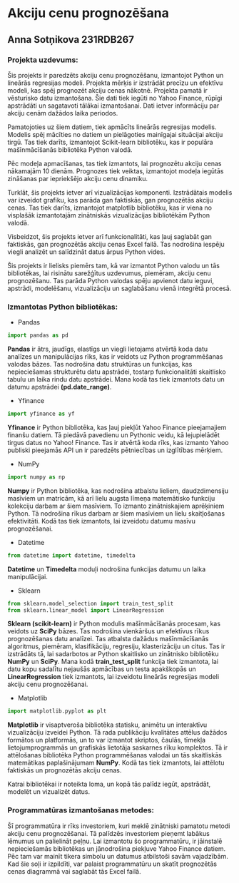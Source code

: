 # Akciju cenu prognozēšana
## Anna Sotņikova 231RDB267
### Projekta uzdevums:
Šis projekts ir paredzēts akciju cenu prognozēšanu, izmantojot Python un lineārās regresijas modeli. Projekta mērķis ir izstrādāt precīzu un efektīvu modeli, kas spēj prognozēt akciju cenas nākotnē. Projekta pamatā ir vēsturisko datu izmantošana. Šie dati tiek iegūti no Yahoo Finance, rūpīgi apstrādāti un sagatavoti tālākai izmantošanai. Dati ietver informāciju par akciju cenām dažādos laika periodos.

Pamatojoties uz šiem datiem, tiek apmācīts lineārās regresijas modelis. Modelis spēj mācīties no datiem un pielāgoties mainīgajai situācijai akciju tirgū. Tas tiek darīts, izmantojot Scikit-learn bibliotēku, kas ir populāra mašīnmācīšanās bibliotēka Python valodā. 

Pēc modeļa apmacīšanas, tas tiek izmantots, lai prognozētu akciju cenas nākamajām 10 dienām. Prognozes tiek veiktas, izmantojot modeļa iegūtās zināšanas par iepriekšējo akciju cenu dinamiku. 

Turklāt, šis projekts ietver arī vizualizācijas komponenti. Izstrādātais modelis var izveidot grafiku, kas parāda gan faktiskās, gan prognozētās akciju cenas. Tas tiek darīts, izmantojot matplotlib bibliotēku, kas ir viena no visplašāk izmantotajām zinātniskās vizualizācijas bibliotēkām Python valodā.

Visbeidzot, šis projekts ietver arī funkcionalitāti, kas ļauj saglabāt gan faktiskās, gan prognozētās akciju cenas Excel failā. Tas nodrošina iespēju viegli analizēt un salīdzināt datus ārpus Python vides. 

Šis projekts ir lielisks piemērs tam, kā var izmantot Python valodu un tās bibliotēkas, lai risinātu sarežģītus uzdevumus, piemēram, akciju cenu prognozēšanu. Tas parāda Python valodas spēju apvienot datu ieguvi, apstrādi, modelēšanu, vizualizāciju un saglabāšanu vienā integrētā procesā.
### Izmantotas Python bibliotēkas:
- Pandas
```python
import pandas as pd
```
**Pandas** ir ātrs, jaudīgs, elastīgs un viegli lietojams atvērtā koda datu analīzes un manipulācijas rīks, kas ir veidots uz Python programmēšanas valodas bāzes. Tas nodrošina datu struktūras un funkcijas, kas nepieciešamas strukturētu datu apstrādei, tostarp funkcionalitāti skaitlisko tabulu un laika rindu datu apstrādei. Mana kodā tas tiek izmantots datu un datumu apstrādei **(pd.date_range)**.
- Yfinance
```python
import yfinance as yf
```
**Yfinance** ir Python bibliotēka, kas ļauj piekļūt Yahoo Finance pieejamajiem finanšu datiem. Tā piedāvā pavedienu un Pythonic veidu, kā lejupielādēt tirgus datus no Yahoo! Finance. Tas ir atvērtā koda rīks, kas izmanto Yahoo publiski pieejamās API un ir paredzēts pētniecības un izglītības mērķiem.
- NumPy
```python
import numpy as np
```
**Numpy** ir Python bibliotēka, kas nodrošina atbalstu lieliem, daudzdimensiju masīviem un matricām, kā arī lielu augsta līmeņa matemātisko funkciju kolekciju darbam ar šiem masīviem. To izmanto zinātniskajiem aprēķiniem Python. Tā nodrošina rīkus darbam ar šiem masīviem un lielu skaitļošanas efektivitāti. Kodā tas tiek izmantots, lai izveidotu datumu masīvu prognozēšanai.
- Datetime
```python
from datetime import datetime, timedelta
```
**Datetime** un **Timedelta** moduļi nodrošina funkcijas datumu un laika manipulācijai.
- Sklearn
```python
from sklearn.model_selection import train_test_split
from sklearn.linear_model import LinearRegression
```
**Sklearn (scikit-learn)** ir Python modulis mašīnmācīšanās procesam, kas veidots uz **SciPy** bāzes. Tas nodrošina vienkāršus un efektīvus rīkus prognozēšanas datu analīzei. Tas atbalsta dažādus mašīnmācīšanās algoritmus, piemēram, klasifikāciju, regresiju, klasterizāciju un citus. Tas ir izstrādāts tā, lai sadarbotos ar Python skaitlisko un zinātnisko bibliotēku **NumPy** un **SciPy**. Mana kodā **train_test_split** funkcija tiek izmantota, lai datu kopu sadalītu nejaušās apmācības un testa apakškopās un **LinearRegression** tiek izmantots, lai izveidotu lineārās regresijas modeli akciju cenu prognozēšanai.
- Matplotlib
```python
import matplotlib.pyplot as plt
```
**Matplotlib** ir visaptveroša bibliotēka statisku, animētu un interaktīvu vizualizāciju izveidei Python. Tā rada publikāciju kvalitātes attēlus dažādos formātos un platformās, un to var izmantot skriptos, čaulās, tīmekļa lietojumprogrammās un grafiskās lietotāja saskarnes rīku komplektos. Tā ir attēlošanas bibliotēka Python programmēšanas valodai un tās skaitliskās matemātikas paplašinājumam **NumPy**. Kodā tas tiek izmantots, lai attēlotu faktiskās un prognozētās akciju cenas.

Katrai bibliotēkai ir noteikta loma, un kopā tās palīdz iegūt, apstrādāt, modelēt un vizualizēt datus.
### Programmatūras izmantošanas metodes:
Šī programmatūra ir rīks investoriem, kuri meklē zinātniski pamatotu metodi akciju cenu prognozēšanai. Tā palīdzēs investoriem pieņemt labākus lēmumus un palielināt peļņu. Lai izmantotu šo programmatūru, ir jāinstalē nepieciešamās bibliotēkas un jānodrošina piekļuve Yahoo Finance datiem. Pēc tam var mainīt tikera simbolu un datumus atbilstoši savām vajadzībām. Kad šie soļi ir izpildīti, var palaist programmatūru un skatīt prognozētās cenas diagrammā vai saglabāt tās Excel failā.
